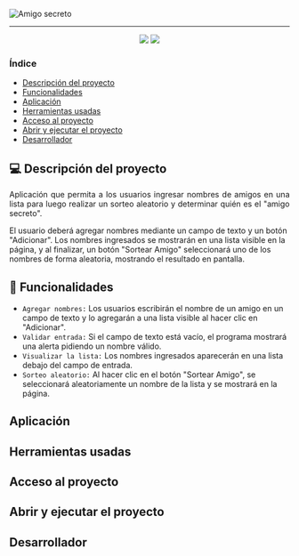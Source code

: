 ![Amigo secreto](https://github.com/user-attachments/assets/5fc5105e-a025-438e-8a56-506147cac557)
<hr>

<p align="center">
  <img src="https://img.shields.io/badge/Estado-Finalizado-blue">
  <img src="https://img.shields.io/badge/Licencia-CC%20BY--NC%204.0-orange">
</p>

### Índice
- [Descripción del proyecto](#computer-descripción-del-proyecto)
- [Funcionalidades](#hammer-funcionalidades)
- [Aplicación](#aplicación)
- [Herramientas usadas](#herramientas-usadas)
- [Acceso al proyecto](#acceso-al-proyecto)
- [Abrir y ejecutar el proyecto](#abrir-y-ejecutar-el-proyecto)
- [Desarrollador](#desarrollador)

## :computer: Descripción del proyecto
<p align="justify">
Aplicación que permita a los usuarios ingresar nombres de amigos en una lista para luego realizar un sorteo aleatorio y determinar quién es el "amigo secreto".

El usuario deberá agregar nombres mediante un campo de texto y un botón "Adicionar". Los nombres ingresados se mostrarán en una lista visible en la página, y al finalizar, un botón "Sortear Amigo" seleccionará uno de los nombres de forma aleatoria, mostrando el resultado en pantalla.
</p>

## :hammer: Funcionalidades
- `Agregar nombres:` Los usuarios escribirán el nombre de un amigo en un campo de texto y lo agregarán a una lista visible al hacer clic en "Adicionar".
- `Validar entrada:` Si el campo de texto está vacío, el programa mostrará una alerta pidiendo un nombre válido.
- `Visualizar la lista:` Los nombres ingresados aparecerán en una lista debajo del campo de entrada.
- `Sorteo aleatorio:` Al hacer clic en el botón "Sortear Amigo", se seleccionará aleatoriamente un nombre de la lista y se mostrará en la página.

## Aplicación

## Herramientas usadas

## Acceso al proyecto

## Abrir y ejecutar el proyecto

## Desarrollador
